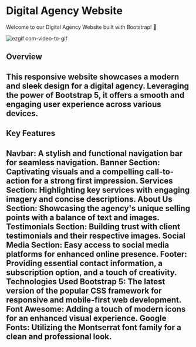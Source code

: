 <h1>Digital Agency Website</h1>
Welcome to our Digital Agency Website built with Bootstrap! 🚀

![ezgif com-video-to-gif](https://github.com/tubayapa/Digital-Agecy-Website-with-Bootstrap-5/assets/147662888/896e2c55-33b1-4fa2-8088-34296ff578fd)


<h2>Overview<h2/>
This responsive website showcases a modern and sleek design for a digital agency. Leveraging the power of Bootstrap 5, it offers a smooth and engaging user experience across various devices.

<h2>Key Features<h2/>
Navbar: A stylish and functional navigation bar for seamless navigation.
Banner Section: Captivating visuals and a compelling call-to-action for a strong first impression.
Services Section: Highlighting key services with engaging imagery and concise descriptions.
About Us Section: Showcasing the agency's unique selling points with a balance of text and images.
Testimonials Section: Building trust with client testimonials and their respective images.
Social Media Section: Easy access to social media platforms for enhanced online presence.
Footer: Providing essential contact information, a subscription option, and a touch of creativity.
Technologies Used
Bootstrap 5: The latest version of the popular CSS framework for responsive and mobile-first web development.
Font Awesome: Adding a touch of modern icons for an enhanced visual experience.
Google Fonts: Utilizing the Montserrat font family for a clean and professional look.

